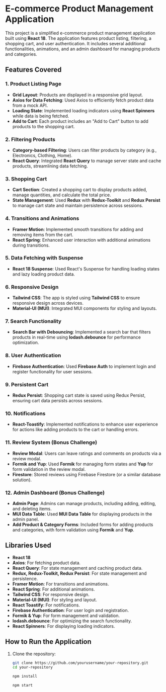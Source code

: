 # E-commerce Product Management Application

This project is a simplified e-commerce product management application built using **React 18**. The application features product listing, filtering, a shopping cart, and user authentication. It includes several additional functionalities, animations, and an admin dashboard for managing products and categories.

## Features Covered

### 1. Product Listing Page
- **Grid Layout**: Products are displayed in a responsive grid layout.
- **Axios for Data Fetching**: Used Axios to efficiently fetch product data from a mock API.
- **Loading State**: Implemented loading indicators using **React Spinners** while data is being fetched.
- **Add to Cart**: Each product includes an "Add to Cart" button to add products to the shopping cart.

### 2. Filtering Products
- **Category-based Filtering**: Users can filter products by category (e.g., Electronics, Clothing, Home).
- **React Query**: Integrated **React Query** to manage server state and cache products, streamlining data fetching.

### 3. Shopping Cart
- **Cart Section**: Created a shopping cart to display products added, manage quantities, and calculate the total price.
- **State Management**: Used **Redux** with **Redux-Toolkit** and **Redux Persist** to manage cart state and maintain persistence across sessions.

### 4. Transitions and Animations
- **Framer Motion**: Implemented smooth transitions for adding and removing items from the cart.
- **React Spring**: Enhanced user interaction with additional animations during transitions.

### 5. Data Fetching with Suspense
- **React 18 Suspense**: Used React's Suspense for handling loading states and lazy loading product data.

### 6. Responsive Design
- **Tailwind CSS**: The app is styled using **Tailwind CSS** to ensure responsive design across devices.
- **Material-UI (MUI)**: Integrated MUI components for styling and layouts.
  
### 7. Search Functionality
- **Search Bar with Debouncing**: Implemented a search bar that filters products in real-time using **lodash.debounce** for performance optimization.

### 8. User Authentication
- **Firebase Authentication**: Used **Firebase Auth** to implement login and register functionality for user sessions.

### 9. Persistent Cart
- **Redux Persist**: Shopping cart state is saved using Redux Persist, ensuring cart data persists across sessions.

### 10. Notifications
- **React-Toastify**: Implemented notifications to enhance user experience for actions like adding products to the cart or handling errors.

### 11. Review System (Bonus Challenge)
- **Review Modal**: Users can leave ratings and comments on products via a review modal.
- **Formik and Yup**: Used **Formik** for managing form states and **Yup** for form validation in the review modal.
- **Firestore**: Stored reviews using Firebase Firestore (or a similar database solution).

### 12. Admin Dashboard (Bonus Challenge)
- **Admin Page**: Admins can manage products, including adding, editing, and deleting items. 
- **MUI Data Table**: Used **MUI Data Table** for displaying products in the admin panel.
- **Add Product & Category Forms**: Included forms for adding products and categories, with form validation using **Formik** and **Yup**.

## Libraries Used

- **React 18**
- **Axios**: For fetching product data.
- **React Query**: For state management and caching product data.
- **Redux, Redux-Toolkit, Redux Persist**: For state management and persistence.
- **Framer Motion**: For transitions and animations.
- **React Spring**: For additional animations.
- **Tailwind CSS**: For responsive design.
- **Material-UI (MUI)**: For styling and layout.
- **React Toastify**: For notifications.
- **Firebase Authentication**: For user login and registration.
- **Formik & Yup**: For form management and validation.
- **lodash.debounce**: For optimizing the search functionality.
- **React Spinners**: For displaying loading indicators.

## How to Run the Application

1. Clone the repository:
   ```bash
   git clone https://github.com/yourusername/your-repository.git
   cd your-repository
   ```
   ```bash
   npm install
   ```
   ```bash
   npm start
   ```
